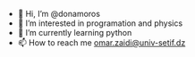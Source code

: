 - 👋 Hi, I’m @donamoros
- 👀 I’m interested in programation and physics
- 🌱 I’m currently learning python
- 📫 How to reach me omar.zaidi@univ-setif.dz

<!---
donamoros/donamoros is a ✨ special ✨ repository because its `README.md` (this file) appears on your GitHub profile.
You can click the Preview link to take a look at your changes.
--->

